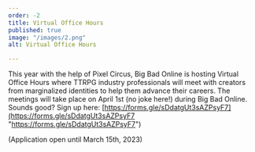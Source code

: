```yaml
---
order: -2
title: Virtual Office Hours
published: true
image: "/images/2.png"
alt: Virtual Office Hours

---
```

This year with the help of Pixel Circus, Big Bad Online is hosting Virtual Office Hours where TTRPG industry professionals will meet with creators from marginalized identities to help them advance their careers. The meetings will take place on April 1st (no joke here!) during Big Bad Online. Sounds good? Sign up here: [https://forms.gle/sDdatgUt3sAZPsyF7](https://forms.gle/sDdatgUt3sAZPsyF7 "https://forms.gle/sDdatgUt3sAZPsyF7")

(Application open until March 15th, 2023)